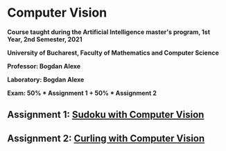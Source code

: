 # Computer Vision

**Course taught during the Artificial Intelligence master's program, 1st Year, 2nd Semester, 2021**

**University of Bucharest, Faculty of Mathematics and Computer Science**

**Professor: Bogdan Alexe**

**Laboratory: Bogdan Alexe**

**Exam: 50% * Assignment 1 + 50% * Assignment 2**

## Assignment 1: [Sudoku with Computer Vision](https://github.com/AdrianIordache/Sudoku-with-Computer-Vision)

## Assignment 2: [Curling with Computer Vision](https://github.com/AdrianIordache/Curling-with-Computer-Vision)
